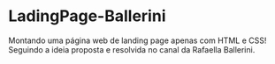 # LadingPage-Ballerini
Montando uma página web de landing page apenas com HTML e CSS! Seguindo a ideia proposta e resolvida no canal da Rafaella Ballerini.
